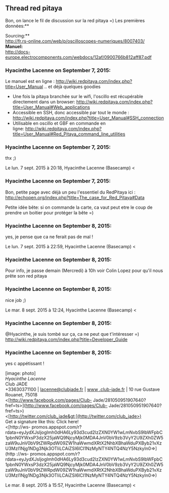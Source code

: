 ## Thread red pitaya



Bon, on lance le fil de discussion sur la red pitaya =) Les premières
données:**  
  
Sourcing:**  
<http://fr.rs-online.com/web/p/oscilloscopes-numeriques/8007403/>  
**Manuel:**  
<http://docs-europe.electrocomponents.com/webdocs/12af/0900766b812aff87.pdf>



### **Hyacinthe Lacenne** on September 7, 2015:



Le manuel est en ligne :
<http://wiki.redpitaya.com/index.php?title=User_Manual> .. et déjà quelques
goodies  

  * Une fois la pitaya branchée sur le wifi, l'oscillo est récupérable directement dans un browser: <http://wiki.redpitaya.com/index.php?title=User_Manual#Web_applications>
  * Accessible en SSH, donc accessible par tout le monde : <http://wiki.redpitaya.com/index.php?title=User_Manual#SSH_connection>
  * Utilisable en oscillo et GBF en commande en ligne: <http://wiki.redpitaya.com/index.php?title=User_Manual#Red_Pitaya_command_line_utilities>



### **Hyacinthe Lacenne** on September 7, 2015:



thx ;)  
  
Le lun. 7 sept. 2015 à 20:18, Hyacinthe Lacenne (Basecamp) &lt;



### **Hyacinthe Lacenne** on September 7, 2015:



Bon, petite page avec déjà un peu l'essentiel du RedPitaya ici :  
<http://echopen.org/index.php?title=The_case_for_Red_Pitaya#Data>  
  
Petite idée bête: si on commande la carte, ca vaut peut etre le coup de
prendre un boitier pour protéger la bête =)



### **Hyacinthe Lacenne** on September 8, 2015:



yes, je pense que ca ne ferait pas de mal !  
  
Le lun. 7 sept. 2015 à 22:59, Hyacinthe Lacenne (Basecamp) &lt;



### **Hyacinthe Lacenne** on September 8, 2015:



Pour info, je passe demain (Mercredi) à 10h voir Colin Lopez pour qu'il nous
prête son red pitaya



### **Hyacinthe Lacenne** on September 8, 2015:



nice job ;)  
  
Le mar. 8 sept. 2015 à 12:24, Hyacinthe Lacenne (Basecamp) &lt;



### **Hyacinthe Lacenne** on September 8, 2015:



@Hyacinthe, je suis tombé sur ça, ca ne peut que t'intéresser =)  
<http://wiki.redpitaya.com/index.php?title=Developer_Guide>



### **Hyacinthe Lacenne** on September 8, 2015:



yes c appétissant !  
  
[image: photo]  
*Hyacinthe Lacenne*  
Club JADE  
+33630371100 | [lacenne@clubjade.fr](mailto:lacenne@clubjade.fr) | [www
.club-jade.fr](http://www.club-jade.fr) | 10 rue Gustave  
Rouanet, 75018  
&lt;[http://www.facebook.com/pages/Club-
Jade/281050951907640?fref=ts&gt;](http://www.facebook.com/pages/Club-
Jade/281050951907640?fref=ts>)  
&lt;[http://twitter.com/club_jade&gt;](http://twitter.com/club_jade>)  
Get a signature like this: Click here!  
&lt;[http://ws-
promos.appspot.com/r?rdata=eyJydXJsIjogImh0dHA6Ly93d3cud2lzZXN0YW1wLmNvbS9lbWFpbC1pbnN0YWxsP3dzX25jaWQ9NjcyMjk0MDA4JnV0bV9zb3VyY2U9ZXh0ZW5zaW9uJnV0bV9tZWRpdW09ZW1haWwmdXRtX2NhbXBhaWduPXByb21vXzU3MzI1Njg1NDg3Njk3OTIiLCAiZSI6ICI1NzMyNTY4NTQ4NzY5NzkyIn0=&gt;](http
://ws-
promos.appspot.com/r?rdata=eyJydXJsIjogImh0dHA6Ly93d3cud2lzZXN0YW1wLmNvbS9lbWFpbC1pbnN0YWxsP3dzX25jaWQ9NjcyMjk0MDA4JnV0bV9zb3VyY2U9ZXh0ZW5zaW9uJnV0bV9tZWRpdW09ZW1haWwmdXRtX2NhbXBhaWduPXByb21vXzU3MzI1Njg1NDg3Njk3OTIiLCAiZSI6ICI1NzMyNTY4NTQ4NzY5NzkyIn0=>)  
  
Le mar. 8 sept. 2015 à 15:57, Hyacinthe Lacenne (Basecamp) &lt;



